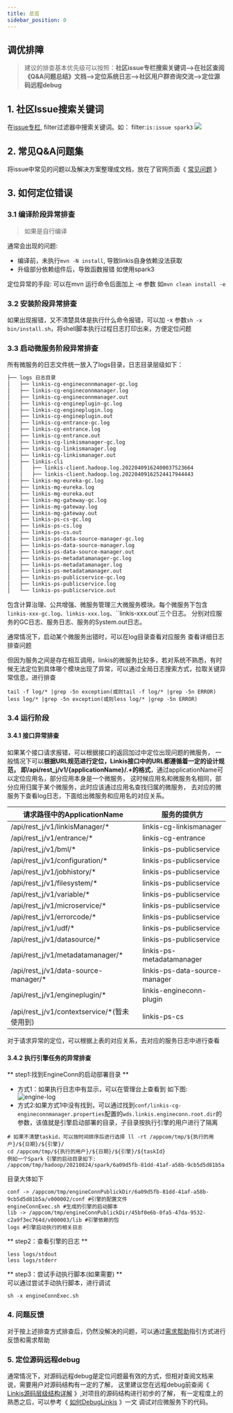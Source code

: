 ```yaml
---
title: 总览
sidebar_position: 0
---
```

## 调优排障

> 建议的排查基本优先级可以按照：**社区issue专栏搜索关键词—\>在社区查阅《Q\&A问题总结》文档—\>定位系统日志—\>社区用户群咨询交流—\>定位源码远程debug**


## 1. 社区Issue搜索关键词

在[issue专栏](https://github.com/apache/incubator-linkis/issues), filter过滤器中搜索关键词。如：
filter:`is:issue spark3`
![](/Images-zh/tuning-and-troubleshooting/issue-searching-keywords.png)

<!--
在[Disscuess的Q&A专栏](https://github.com/apache/incubator-linkis/discussions/categories/q-a) 中进行关键字搜索
![](/Images-zh/tuning-and-troubleshooting/disscues-searching-keywords.png)
-->

## 2. 常见Q&A问题集

将issue中常见的问题以及解决方案整理成文档，放在了官网页面《 [常见问题](/faq/main) 》


## 3. 如何定位错误 

### 3.1 编译阶段异常排查 
> 如果是自行编译

通常会出现的问题:
- 编译前，未执行`mvn -N install`, 导致linkis自身依赖没法获取
- 升级部分依赖组件后，导致函数报错  如使用spark3 

定位异常的手段: 
可以在mvn 运行命令后面加上 -e 参数 如`mvn clean install -e`
 
### 3.2 安装阶段异常排查

如果出现报错，又不清楚具体是执行什么命令报错，可以加 -x 参数`sh -x bin/install.sh`，将shell脚本执行过程日志打印出来，方便定位问题

### 3.3 启动微服务阶段异常排查
所有微服务的日志文件统一放入了logs目录，日志目录层级如下：

```html
├── logs 日志目录
│   ├── linkis-cg-engineconnmanager-gc.log
│   ├── linkis-cg-engineconnmanager.log
│   ├── linkis-cg-engineconnmanager.out
│   ├── linkis-cg-engineplugin-gc.log
│   ├── linkis-cg-engineplugin.log
│   ├── linkis-cg-engineplugin.out
│   ├── linkis-cg-entrance-gc.log
│   ├── linkis-cg-entrance.log
│   ├── linkis-cg-entrance.out
│   ├── linkis-cg-linkismanager-gc.log
│   ├── linkis-cg-linkismanager.log
│   ├── linkis-cg-linkismanager.out
│   ├── linkis-cli
│   │   ├── linkis-client.hadoop.log.20220409162400037523664
│   │   ├── linkis-client.hadoop.log.20220409162524417944443
│   ├── linkis-mg-eureka-gc.log
│   ├── linkis-mg-eureka.log
│   ├── linkis-mg-eureka.out
│   ├── linkis-mg-gateway-gc.log
│   ├── linkis-mg-gateway.log
│   ├── linkis-mg-gateway.out
│   ├── linkis-ps-cs-gc.log
│   ├── linkis-ps-cs.log
│   ├── linkis-ps-cs.out
│   ├── linkis-ps-data-source-manager-gc.log
│   ├── linkis-ps-data-source-manager.log
│   ├── linkis-ps-data-source-manager.out
│   ├── linkis-ps-metadatamanager-gc.log
│   ├── linkis-ps-metadatamanager.log
│   ├── linkis-ps-metadatamanager.out
│   ├── linkis-ps-publicservice-gc.log
│   ├── linkis-ps-publicservice.log
│   └── linkis-ps-publicservice.out
```

包含计算治理、公共增强、微服务管理三大微服务模块。每个微服务下包含`linkis-xxx-gc.log`、`linkis-xxx.log`、``linkis-xxx.out`三个日志。
分别对应服务的GC日志、服务日志、服务的System.out日志。

通常情况下，启动某个微服务出错时，可以在log目录查看对应服务 查看详细日志排查问题

但因为服务之间是存在相互调用，linkis的微服务比较多，若对系统不熟悉，有时候无法定位到具体哪个模块出现了异常，可以通过全局日志搜索方式，拉取关键异常信息，进行排查 

```shell script
tail -f log/* |grep -5n exception(或则tail -f log/* |grep -5n ERROR)  
less log/* |grep -5n exception(或则less log/* |grep -5n ERROR)  
```


### 3.4 运行阶段 

#### 3.4.1 接口异常排查

如果某个接口请求报错，可以根据接口的返回加过中定位出现问题的微服务，
一般情况下可以**根据URL规范进行定位，**Linkis接口中的URL都遵循着一定的设计规范，
即**/api/rest_j/v1/{applicationName}/.+的格式**，通过applicationName可以定位应用名，部分应用本身是一个微服务，
这时候应用名和微服务名相同，部分应用归属于某个微服务，此时应该通过应用名查找归属的微服务，
去对应的微服务下查看log日志，下面给出微服务和应用名的对应关系。

| **请求路径中的ApplicationName**       | **服务的提供方**     |
|-------------------------------------|---------------------------------|
| /api/rest_j/v1/linkisManager/*      | linkis-cg-linkismanager         |
| /api/rest_j/v1/entrance/*           | linkis-cg-entrance              |
| /api/rest_j/v1/bml/*                | linkis-ps-publicservice         |
| /api/rest_j/v1/configuration/*      | linkis-ps-publicservice         |
| /api/rest_j/v1/jobhistory/*         | linkis-ps-publicservice         |
| /api/rest_j/v1/filesystem/*         | linkis-ps-publicservice         |
| /api/rest_j/v1/variable/*           | linkis-ps-publicservice         |
| /api/rest_j/v1/microservice/*       | linkis-ps-publicservice         |
| /api/rest_j/v1/errorcode/*          | linkis-ps-publicservice         |
| /api/rest_j/v1/udf/*                | linkis-ps-publicservice         |
| /api/rest_j/v1/datasource/*         | linkis-ps-publicservice         |
| /api/rest_j/v1/metadatamanager/*    | linkis-ps-metadatamanager       |
| /api/rest_j/v1/data-source-manager/*| linkis-ps-data-source-manager   |
| /api/rest_j/v1/engineplugin/*       | linkis-engineconn-plugin        |
| /api/rest_j/v1/contextservice/*(暂未使用到)     | linkis-ps-cs                    |

对于请求异常的定位，可以根据上表的对应关系，去对应的服务日志中进行查看

#### 3.4.2 执行引擎任务的异常排查

** step1:找到EngineConn的启动部署目录 **  

- 方式1：如果执行日志中有显示，可以在管理台上查看到 如下图:        
![engine-log](https://user-images.githubusercontent.com/29391030/156343802-9d47fa98-dc70-4206-b07f-df439b291028.png)
- 方式2:如果方式1中没有找到，可以通过找到`conf/linkis-cg-engineconnmanager.properties`配置的`wds.linkis.engineconn.root.dir`的参数，该值就是引擎启动部署的目录，子目录按执行引擎的用户进行了隔离

```shell script
# 如果不清楚taskid，可以按时间排序后进行选择 ll -rt /appcom/tmp/${执行的用户}/${日期}/${引擎}/  
cd /appcom/tmp/${执行的用户}/${日期}/${引擎}/${taskId}  
例如一个Spark 引擎的启动目录如下:
/appcom/tmp/hadoop/20210824/spark/6a09d5fb-81dd-41af-a58b-9cb5d5d81b5a
```

目录大体如下 
```shell script
conf -> /appcom/tmp/engineConnPublickDir/6a09d5fb-81dd-41af-a58b-9cb5d5d81b5a/v000002/conf #引擎的配置文件  
engineConnExec.sh #生成的引擎的启动脚本  
lib -> /appcom/tmp/engineConnPublickDir/45bf0e6b-0fa5-47da-9532-c2a9f3ec764d/v000003/lib #引擎依赖的包  
logs #引擎启动执行的相关日志  
```

** step2：查看引擎的日志 **
```shell script
less logs/stdout  
less logs/stderr
```

** step3：尝试手动执行脚本(如果需要) **  
可以通过尝试手动执行脚本，进行调试
``` 
sh -x engineConnExec.sh  
```

### 4. 问题反馈 

对于按上述排查方式排查后，仍然没解决的问题，可以通过[需求帮助](/community/how-to-ask-for-help)指引方式进行反馈和需求帮助 


### 5. 定位源码远程debug

通常情况下，对源码远程debug是定位问题最有效的方式，但相对查阅文档来说，需要用户对源码结构有一定的了解，
这里建议您在远程debug前查阅《 [Linkis源码层级结构详解](deployment/directory-linkis.md) 》,对项目的源码结构进行初步的了解，
有一定程度上的熟悉之后，可以参考《 [如何DebugLinkis](development/debug.md) 》一文 调试对应微服务下的代码。


